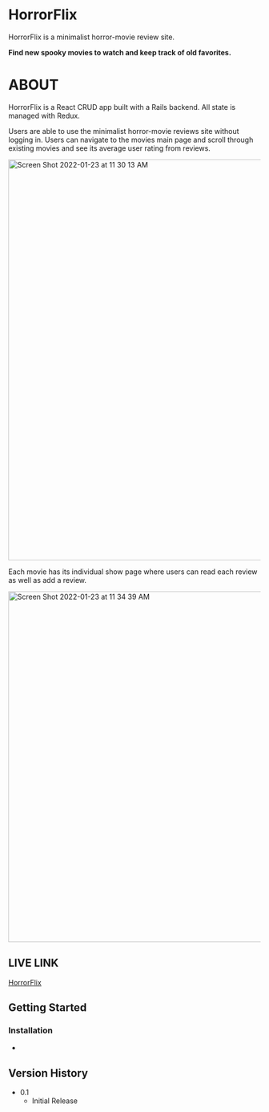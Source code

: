 #  HorrorFlix

HorrorFlix is a minimalist horror-movie review site. 

**Find new spooky movies to watch and keep track of old favorites.**



#  ABOUT

HorrorFlix is a React CRUD app built with a Rails backend. All state is managed with Redux.

Users are able to use the minimalist horror-movie reviews site without logging in. Users can navigate to the movies main page and scroll through existing movies and see its average user rating from reviews. 

<img width="800" alt="Screen Shot 2022-01-23 at 11 30 13 AM" src="https://user-images.githubusercontent.com/38967615/150688243-2e8300fb-580c-40ad-a320-89f0b9790492.png">

Each movie has its individual show page where users can read each review as well as add a review. 

<img width="700" alt="Screen Shot 2022-01-23 at 11 34 39 AM" src="https://user-images.githubusercontent.com/38967615/150688335-ef2cd50b-d93f-4402-96ea-bfeda3316bad.png">


## LIVE LINK
[HorrorFlix](https://scarymovies.netlify.app/)


## Getting Started

### Installation

* 


## Version History

* 0.1
    * Initial Release


